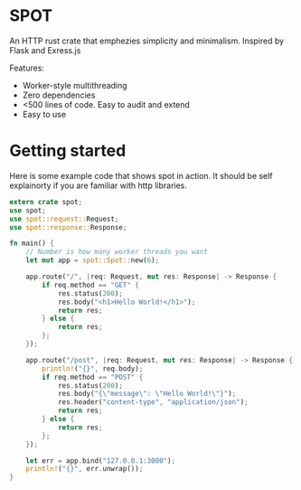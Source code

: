 # SPOT

An HTTP rust crate that emphezies simplicity and minimalism. Inspired by Flask and Exress.js

Features:

- Worker-style multithreading
- Zero dependencies
- \<500 lines of code. Easy to audit and extend
- Easy to use

# Getting started

Here is some example code that shows spot in action. It should be self explainorty if you are familiar with http libraries.

```rust
extern crate spot;
use spot;
use spot::request::Request;
use spot::response::Response;

fn main() {
    // Number is how many worker threads you want
    let mut app = spot::Spot::new(6);

    app.route("/", |req: Request, mut res: Response| -> Response {
        if req.method == "GET" {
            res.status(200);
            res.body("<h1>Hello World!</h1>");
            return res;
        } else {
            return res;
        };
    });

    app.route("/post", |req: Request, mut res: Response| -> Response {
        println!("{}", req.body);
        if req.method == "POST" {
            res.status(200);
            res.body("{\"message\": \"Hello World!\"}");
            res.header("content-type", "application/json");
            return res;
        } else {
            return res;
        };
    });

    let err = app.bind("127.0.0.1:3000");
    println!("{}", err.unwrap());
}

```
